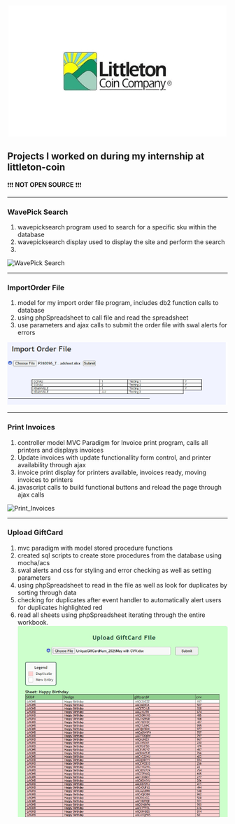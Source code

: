 <p align="center">
<img src="littletoncoin.png" alt="(LCC)" width="500" height="300">
</p>

## Projects I worked on during my internship at littleton-coin

❗❗❗ **NOT OPEN SOURCE** ❗❗❗

---
### WavePick Search
1. wavepicksearch program used to search for a specific sku within the database
2. wavepicksearch display used to display the site and perform the search
3.

![WavePick Search](WavePickSearch/WavePickSearch.png)

---
### ImportOrder File
1. model for my import order file program, includes db2 function calls to database
2. using phpSpreadsheet to call file and read the spreadsheet
3. use parameters and ajax calls to submit the order file with swal alerts for errors

![ImportOrder File](ImportOrderFile/ImportOrderFile.png)

---
### Print Invoices
1. controller model MVC Paradigm for Invoice print program, calls all printers and displays invoices
2. Update invoices with update functionallity form control, and printer availability through ajax
3. invoice print display for printers available, invoices ready, moving invoices to printers
4. javascript calls to build functional buttons and reload the page through ajax calls

![Print_Invoices](PrintInvoices/Print_Invoices.png)

---
### Upload GiftCard
1. mvc paradigm with model stored procedure functions
2. created sql scripts to create store procedures from the database using mocha/acs
3. swal alerts and css for styling and error checking as well as setting parameters
4. using phpSpreadsheet to read in the file as well as look for duplicates by sorting through data
5. checking for duplicates after event handler to automatically alert users for duplicates highlighted red
6. read all sheets using phpSpreadsheet iterating through the entire workbook.
![Upload GiftCard](UploadGiftCard/UploadGiftCard.png)
